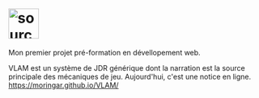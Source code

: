 # <img style="width:60px" src="https://i.imgur.com/xopfkyg.png" title="source: imgur.com" />

Mon premier projet pré-formation en dévellopement web.

VLAM est un système de JDR générique dont la narration est la source principale des mécaniques de jeu. Aujourd'hui, c'est une notice en ligne. https://moringar.github.io/VLAM/ <br>

